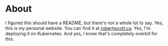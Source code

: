 # About

I figured this should have a README, but there's not a whole lot to say. Yes, this is my personal website. You can find it at [robertjscott.ca](https://robertjscott.ca). Yes, I'm deploying it on Kubernetes. And yes, I know that's completely overkill for this.

